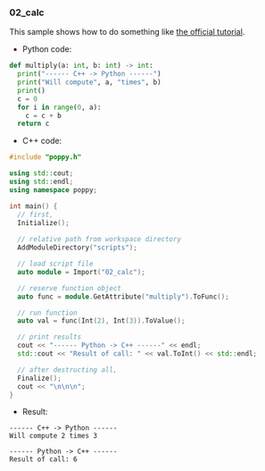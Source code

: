 ### 02_calc

This sample shows how to do something like
[the official tutorial](https://docs.python.org/3/extending/embedding.html#pure-embedding).

* Python code:
```py:02_calc.py
def multiply(a: int, b: int) -> int:
  print("------ C++ -> Python ------")
  print("Will compute", a, "times", b)
  print()
  c = 0
  for i in range(0, a):
    c = c + b
  return c
```

* C++ code:
```cpp:main.cpp
#include "poppy.h"

using std::cout;
using std::endl;
using namespace poppy;

int main() {
  // first,
  Initialize();
  
  // relative path from workspace directory
  AddModuleDirectory("scripts");

  // load script file
  auto module = Import("02_calc");

  // reserve function object
  auto func = module.GetAttribute("multiply").ToFunc();

  // run function
  auto val = func(Int(2), Int(3)).ToValue();

  // print results
  cout << "------ Python -> C++ ------" << endl;
  std::cout << "Result of call: " << val.ToInt() << std::endl;

  // after destructing all,
  Finalize();
  cout << "\n\n\n";
}
```

* Result:
```shell
------ C++ -> Python ------
Will compute 2 times 3

------ Python -> C++ ------
Result of call: 6
```
